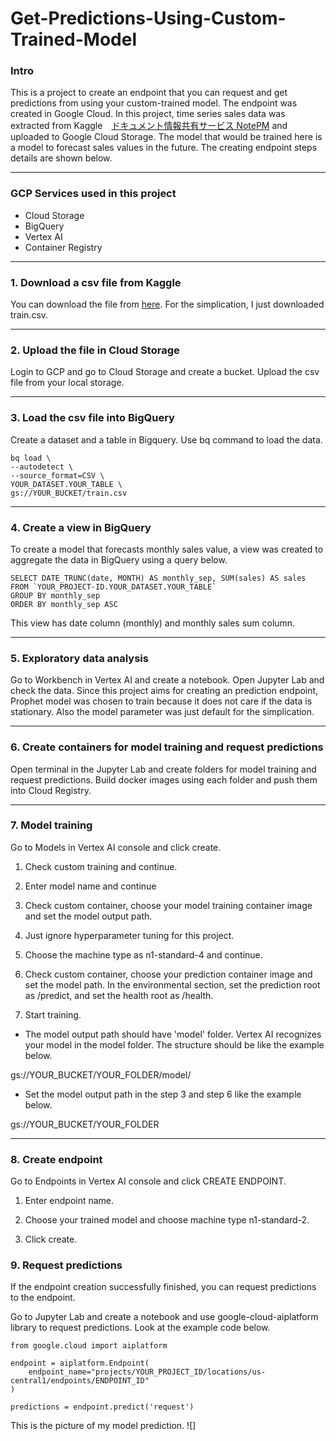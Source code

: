 # Get-Predictions-Using-Custom-Trained-Model

### Intro
This is a project to create an endpoint that you can request and get predictions from using your custom-trained model. The endpoint was created in Google Cloud. In this project, time series sales data was extracted from Kaggle　[ドキュメント情報共有サービス NotePM](https://notepm.jp) and uploaded to Google Cloud Storage. The model that would be trained here is a model to forecast sales values in the future. The creating endpoint steps details are shown below.

---

### GCP Services used in this project
- Cloud Storage
- BigQuery
- Vertex AI
- Container Registry

---

### 1. Download a csv file from Kaggle
You can download the file from [here](https://www.kaggle.com/c/store-sales-time-series-forecasting/overview). For the simplication, I just downloaded train.csv.

---

### 2. Upload the file in Cloud Storage
Login to GCP and go to Cloud Storage and create a bucket. Upload the csv file from your local storage.

---

### 3. Load the csv file into BigQuery
Create a dataset and a table in Bigquery. Use bq command to load the data.

```
bq load \
--autodetect \
--source_format=CSV \
YOUR_DATASET.YOUR_TABLE \
gs://YOUR_BUCKET/train.csv
```

---

### 4. Create a view in BigQuery
To create a model that forecasts monthly sales value, a view was created to aggregate the data in BigQuery using a query below. 

```
SELECT DATE_TRUNC(date, MONTH) AS monthly_sep, SUM(sales) AS sales
FROM `YOUR_PROJECT-ID.YOUR_DATASET.YOUR_TABLE`
GROUP BY monthly_sep
ORDER BY monthly_sep ASC
```

This view has date column (monthly) and monthly sales sum column.

---

### 5. Exploratory data analysis 
Go to Workbench in Vertex AI and create a notebook. Open Jupyter Lab and check the data.
Since this project aims for creating an prediction endpoint, Prophet model was chosen to train because it does not care if the data is stationary. Also the model parameter was just default for the simplication.

---

### 6. Create containers for model training and request predictions
Open terminal in the Jupyter Lab and create folders for model training and request predictions. Build docker images using each folder and push them into Cloud Registry.

---

### 7. Model training
Go to Models in Vertex AI console and click create.

1. Check custom training and continue.

2. Enter model name and continue

3. Check custom container, choose your model training container image and set the model output path.

4. Just ignore hyperparameter tuning for this project.

5. Choose the machine type as n1-standard-4 and continue.

6. Check custom container, choose your prediction container image and set the model path. In the environmental section, set the prediction root as /predict, and set the health root as /health. 

7. Start training.

* The model output path should have 'model' folder. Vertex AI recognizes your model in the model folder. The structure should be like the example below.

gs://YOUR_BUCKET/YOUR_FOLDER/model/

* Set the model output path in the step 3 and step 6 like the example below.

gs://YOUR_BUCKET/YOUR_FOLDER

---

### 8. Create endpoint
Go to Endpoints in Vertex AI console and click CREATE ENDPOINT.

1. Enter endpoint name.

2. Choose your trained model and choose machine type n1-standard-2.

3. Click create.

### 9. Request predictions
If the endpoint creation successfully finished, you can request predictions to the endpoint.

Go to Jupyter Lab and create a notebook and use google-cloud-aiplatform library to request predictions. Look at the example code below.

```
from google.cloud import aiplatform

endpoint = aiplatform.Endpoint(
    endpoint_name="projects/YOUR_PROJECT_ID/locations/us-central1/endpoints/ENDPOINT_ID"
)

predictions = endpoint.predict('request')
```

This is the picture of my model prediction.
![]

